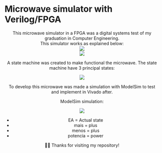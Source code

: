 # Microwave simulator with Verilog/FPGA
<div align="center"> 
This microwave simulator in a FPGA was a digital systems test of my graduation in Computer Engineering.
 </div>
<div align="center"> 
This simulator works as explained below:
 
  </div>
<div align="center"> 
<img src="https://user-images.githubusercontent.com/102065589/236355666-db6c6894-b737-4449-8960-a0ed6cb26691.png" >
  </div>
  <div align="center"> 
 

</div>
<div align="center"> 
<img src="https://user-images.githubusercontent.com/102065589/236355662-1be8c215-c8b0-4529-ba9c-feb854e2ddf5.png" >
  </div>
  <div align="center"> 
 
 A state machine was created to make functional the microwave. The state machine have 3 principal states:
 
</div>
<div align="center"> 
<img src="https://user-images.githubusercontent.com/102065589/236355668-d2ef47ed-b706-4fdc-a96c-c5fdebfeb8fe.png" >
  </div>
  <div align="center"> 
 
 To develop this microwave was made a simulation with ModelSim to test and implement in Vivado after.
 
</div>
<div align="center"> 
 
 ModelSim simulation:
 
</div>
<div align="center"> 
<img src="https://user-images.githubusercontent.com/102065589/236349540-e578a95b-2ad4-479e-bb9a-302525d7d10f.PNG" >
  </div>
   <div align="center"> 
 
 - EA = Actual state
 - mais = plus
 - menos = plus
 - potencia = power
 
</div>
  
  <div align="center"> 
 
 🙋‍♂️ Thanks for visiting my repository!
</div>



